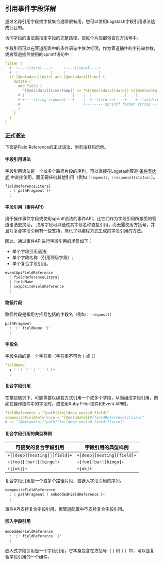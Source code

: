 ## 引用事件字段详解

通过名称引用字段或字段集合通常很有用，您可以使用Logstash字段引用语法达成此目的。

访问字段的语法需指定字段的完整路径，使每个片段都包含在方括号中。

字段引用可以在管道配置中的条件语句中依次标明，作为管道插件的字符串参数，或者管道插件使用的sprintf语句中：

```yaml
filter {
  #  +----literal----+     +----literal----+
  #  |               |     |               |
  if [@metadata][date] and [@metadata][time] {
    mutate {
      add_field {
        "[@metadata][timestamp]" => "%{[@metadata][date]} %{[@metadata][time]}"
      # |                      |    |  |               |    |               | |
      # +----string-argument---+    |  +--field-ref----+    +--field-ref----+ |
      #                             +-------- sprintf format string ----------+
      }
    }
  }
}
```

### 正式语法
下面是Field Reference的正式语法，附有注释和示例。

#### 字段引用语法

字段引用语法是一个或多个路径片段的序列，可以直接在Logstash管道 [条件表达式](../06-Configuring-Logstash/Accessing-Event-Data-and-Fields-in-the-Configuration.md#条件表达式) 中直接使用，而无需任何其他引用（例如 `[request]`，`[response][status]`）。

```js
fieldReferenceLiteral
  : ( pathFragment )+
  ;
```

#### 字段引用（事件API）

用于操作事件字段或使用sprintf语法的事件API，比它们作为字段引用所接受的管道语法更灵活。 顶级字段可以通过其字段名称直接引用，而无需使用方括号，并且对复合字段引用有一些支持，简化了以编程方式生成的字段引用的方法。

因此，通过事件API进行字段引用的场景如下：

- 单个字段引用语法; 
- 单个字段名称（引用顶级字段）; 
- 单个复合字段引用。

```js
eventApiFieldReference
  : fieldReferenceLiteral
  | fieldName
  | compositeFieldReference
  ;
```

#### 路径片段

路径片段是指用方括号包括的字段名（例如：`[request]`）

```js
pathFragment
  : '[' fieldName ']'
  ;
```

#### 字段名

字段名指的是一个字符串（字符串不可为 `[` 或 `]`）

```yaml
fieldName
  : ( ~( '[' | ']' ) )+
  ;
```

#### 复合字段引用

在某些情况下，可能需要以编程方式引用一个或多个字段，从而组成字段引用，例如在操作插件中的字段时，或使用Ruby Filter插件和Event API时。

```yaml
fieldReference = "[path][to][deep nested field]"
compositeFieldReference = "[@metadata][#{fieldReference}][size]"
# => "[@metadata][[path][to][deep nested field]][size]"
```

#### 复合字段引用的典型样例

| 可接受的复合字段引用         | 字段引用的典型样例         |
| ---------------------------- | -------------------------- |
| `+[[deep][nesting]][field]+` | `+[deep][nesting][field]+` |
| `+[foo][[bar]][bingo]+`      | `+[foo][bar][bingo]+`      |
| `+[[ok]]+`                   | `+[ok]+`                   |

复合字段引用是一个或多个路径片段，或嵌入字段引用的序列。

```js
compositeFieldReference
  : ( pathFragment | embeddedFieldReference )+
  ;
```

事件API支持复合字段引用，但管道配置中不支持复合字段引用。

#### 嵌入字段引用

```js
embeddedFieldReference
  : '[' fieldReference ']'
  ;
```

嵌入式字段引用是一个字段引用，它本身包含在方括号（ `[` 和 `]` ）中，可以是复合字段引用的一个组件。
